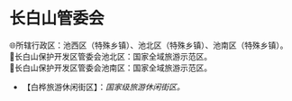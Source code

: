# 长白山管委会  
🌐所辖行政区：池西区（特殊乡镇）、池北区（特殊乡镇）、池南区（特殊乡镇）。  
🚩长白山保护开发区管委会池北区：国家全域旅游示范区。  
🚩长白山保护开发区管委会池南区：国家全域旅游示范区。  

* 【白桦旅游休闲街区】：*国家级旅游休闲街区。*  